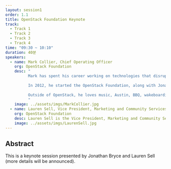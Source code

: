 ```yaml
---
layout: session1
order: 1.1
title: OpenStack Foundation Keynote
track:
  - Track 1
  - Track 2
  - Track 3
  - Track 4
time: "09:30 ~ 10:10"
duration: 40분
speakers:
  - name: Mark Collier, Chief Operating Officer
    org: OpenStack Foundation
    desc: "
          Mark has spent his career working on technologies that disrupt industries, from \"a computer on every desk\", when he worked at Dell in the 90's as a product manager, to the digital music shift as Senior Director of Business Development at Yahoo! Music, to the cloud computing era, where as VP of Business Development at Rackspace he led the effort to embrace an open source development model and build an ecosystem and community around it, resulting in the founding of OpenStack in 2010.<br>
		  
          In 2012, he started the OpenStack Foundation, along with Jonathan Bryce, and now serves as it's Chief Operating Officer working full time on \"Protecting, Empowering, and Promoting OpenStack and the community around it, including users, developers and the entire ecosystem.<br>
		  
          Outside of OpenStack, he loves music, Austin, BBQ, wakeboarding on Lake Austin, and basketball (Rockets & Longhorns). He goes by \"sparkycollier\" on the inter webs, to honor his great dane sparky (R.I.P.)
	      "
    image: ../assets/imgs/MarkCollier.jpg
  - name: Lauren Sell, Vice President, Marketing and Community Services
    org: OpenStack Foundation
    desc: Lauren Sell is the Vice President, Marketing and Community Services for the OpenStack Foundation. She helped launch OpenStack in 2010 and has since focused on building the brand and global community around one of the largest and most successful open source projects to date. She is passionate about the community and has been working closely with OpenStack users, technical contributors and marketers to bring the OpenStack story to life and drive global adoption. Lauren has been marketing in the technology industry for more than twelve years, with a background in early stage companies, open source and enterprise software, as well as industry events like SXSW Interactive.
    image: ../assets/imgs/LaurenSell.jpg
---
```


## Abstract
This is a keynote session presented by Jonathan Bryce and Lauren Sell (more details will be announced).
